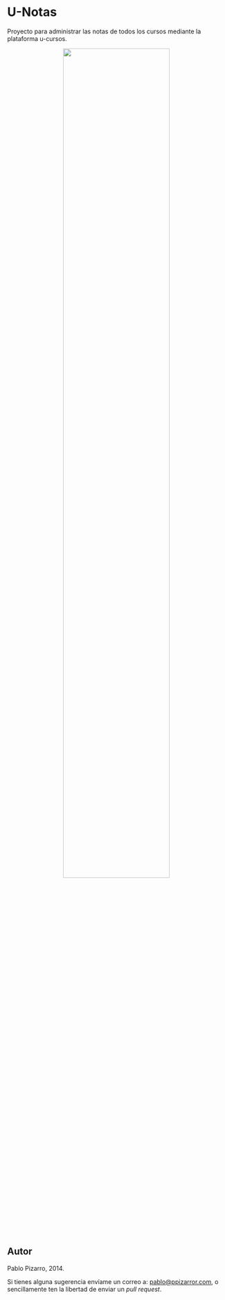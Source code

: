 # U-Notas
Proyecto para administrar las notas de todos los cursos mediante la plataforma u-cursos.

<p align="center">
<img src="https://res.ppizarror.com/images/u-notas/captura1.PNG" width="70%px">
</p>

## Autor

Pablo Pizarro, 2014.

Si tienes alguna sugerencia envíame un correo a: [pablo@ppizarror.com](mailto:pablo@ppizarror.com), o sencillamente ten la libertad de enviar un _pull request_.
